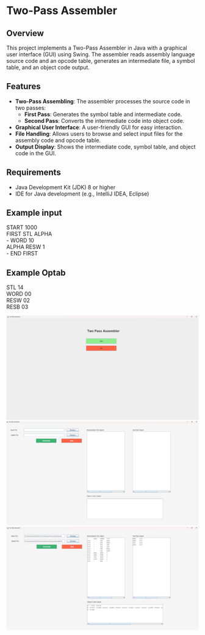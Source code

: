# Two-Pass Assembler

## Overview

This project implements a Two-Pass Assembler in Java with a graphical user interface (GUI) using Swing. The assembler reads assembly language source code and an opcode table, generates an intermediate file, a symbol table, and an object code output.

## Features

- **Two-Pass Assembling**: The assembler processes the source code in two passes:
  - **First Pass**: Generates the symbol table and intermediate code.
  - **Second Pass**: Converts the intermediate code into object code.
- **Graphical User Interface**: A user-friendly GUI for easy interaction.
- **File Handling**: Allows users to browse and select input files for the assembly code and opcode table.
- **Output Display**: Shows the intermediate code, symbol table, and object code in the GUI.

## Requirements

- Java Development Kit (JDK) 8 or higher
- IDE for Java development (e.g., IntelliJ IDEA, Eclipse)

## Example input

START 1000\
FIRST STL  ALPHA\
\-      WORD  10\
ALPHA RESW  1\
\-      END  FIRST

## Example Optab

STL  14\
WORD 00\
RESW 02\
RESB 03


![Alt text](images/Home.png)
![Alt text](images/SelectionScreen.png)
![Alt text](images/Output.png)
